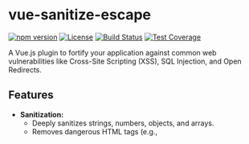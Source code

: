 # vue-sanitize-escape

[![npm version](https://img.shields.io/npm/v/vue-sanitize-escape.svg)](https://www.npmjs.com/package/vue-sanitize-escape)
[![License](https://img.shields.io/npm/l/vue-sanitize-escape.svg)](https://github.com/your-username/vue-sanitize-escape/blob/main/LICENSE)
[![Build Status](https://github.com/mayur19/vue-sanitize-escape/actions/workflows/npm-publish.yml/badge.svg)](https://github.com/mayur19/vue-sanitize-escape/actions/workflows/npm-publish.yml)
[![Test Coverage](https://img.shields.io/badge/coverage-100%25-brightgreen.svg)](https://github.com/your-username/vue-sanitize-escape)

A Vue.js plugin to fortify your application against common web vulnerabilities like Cross-Site Scripting (XSS), SQL
Injection, and Open Redirects.

## Features

- **Sanitization:**
    - Deeply sanitizes strings, numbers, objects, and arrays.
    - Removes dangerous HTML tags (e.g., <script>, <iframe>, on* attributes).
    - Neutralizes potential SQL injection attempts.
    - Protects against open redirect attacks.
- **Escaping:**
    - Escapes special characters in strings to prevent XSS vulnerabilities.
- **Vue.js Integration:**
    - Simple installation as a Vue plugin.
    - Convenient $sanitizeEscape object for direct access to functions.
    - Custom Vue directive (v-sanitize) for automatic input sanitization.
- **Lightweight and Dependency-Free:**
    - No external dependencies, ensuring minimal overhead.
    - Focused on core sanitization and escaping tasks.

## Installation

```bash
npm install vue-sanitize-escape
```

## Usage

### Vue.js
```javascript
import Vue from 'vue';
import VueSanitizeEscape from 'vue-sanitize-escape';

// Sanitizes all inputs by default. In this case no need to use v-sanitize directive
Vue.use(VueSanitizeEscape, { sanitizeAll: true });

// sanitizeAll defaults to false
Vue.use(VueSanitizeEscape);
```
### Sanitize Input
```javascript
this.$sanitizeEscape.sanitize(userInput, type);
```
- userInput: The input to sanitize (string, number, object, array).
- type: Optional (default: 'string'). Specifies the type of the input.

### Escape HTML Entities
```javascript
this.$sanitizeEscape.escape(userInput);
```

### v-sanitize Directive
```javascript
<input type="text" v-model="userInput" v-sanitize />
```
This directive will automatically sanitize the input on change. You can optionally specify the type as an argument:
```javascript
<input type="number" v-model="userAge" v-sanitize:number />
```

### Why Use vue-sanitize-escape?
- Ease of Use: Seamlessly integrates with Vue.js projects.
- Option to integrate by default for all inputs. Otherwise, it can be used for the targeted inputs.
- No Dependencies: Avoids the overhead and potential vulnerabilities of third-party libraries.
- Customizable: Tailor the sanitization behavior to your specific needs by extending or modifying the core functions.
- Performance: Designed to be lightweight and efficient, minimizing impact on your application's performance.
- Security-Focused: Specifically crafted to address common web vulnerabilities and enhance the security of your Vue.js application.
- Regularly Updated: The library will be actively maintained to adapt to new security threats and best practices.

### Contributing
Contributions are welcome! Please feel free to submit issues and pull requests.

### License
This project is licensed under the MIT License.